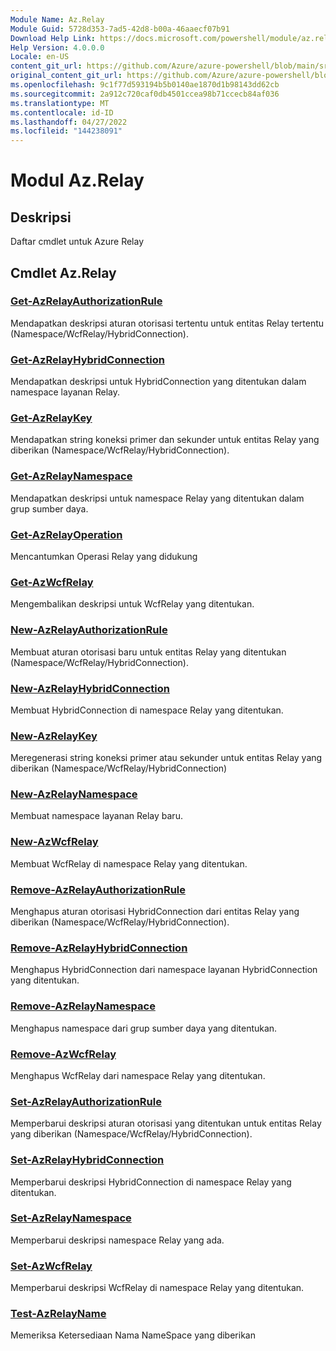 ```yaml
---
Module Name: Az.Relay
Module Guid: 5728d353-7ad5-42d8-b00a-46aaecf07b91
Download Help Link: https://docs.microsoft.com/powershell/module/az.relay
Help Version: 4.0.0.0
Locale: en-US
content_git_url: https://github.com/Azure/azure-powershell/blob/main/src/Relay/Relay/help/Az.Relay.md
original_content_git_url: https://github.com/Azure/azure-powershell/blob/main/src/Relay/Relay/help/Az.Relay.md
ms.openlocfilehash: 9c1f77d593194b5b0140ae1870d1b98143dd62cb
ms.sourcegitcommit: 2a912c720caf0db4501ccea98b71ccecb84af036
ms.translationtype: MT
ms.contentlocale: id-ID
ms.lasthandoff: 04/27/2022
ms.locfileid: "144238091"
---
```

# Modul Az.Relay
## Deskripsi
Daftar cmdlet untuk Azure Relay

## Cmdlet Az.Relay
### [Get-AzRelayAuthorizationRule](Get-AzRelayAuthorizationRule.md)
Mendapatkan deskripsi aturan otorisasi tertentu untuk entitas Relay tertentu (Namespace/WcfRelay/HybridConnection).

### [Get-AzRelayHybridConnection](Get-AzRelayHybridConnection.md)
Mendapatkan deskripsi untuk HybridConnection yang ditentukan dalam namespace layanan Relay.

### [Get-AzRelayKey](Get-AzRelayKey.md)
Mendapatkan string koneksi primer dan sekunder untuk entitas Relay yang diberikan (Namespace/WcfRelay/HybridConnection).

### [Get-AzRelayNamespace](Get-AzRelayNamespace.md)
Mendapatkan deskripsi untuk namespace Relay yang ditentukan dalam grup sumber daya.

### [Get-AzRelayOperation](Get-AzRelayOperation.md)
Mencantumkan Operasi Relay yang didukung

### [Get-AzWcfRelay](Get-AzWcfRelay.md)
Mengembalikan deskripsi untuk WcfRelay yang ditentukan.

### [New-AzRelayAuthorizationRule](New-AzRelayAuthorizationRule.md)
Membuat aturan otorisasi baru untuk entitas Relay yang ditentukan (Namespace/WcfRelay/HybridConnection).

### [New-AzRelayHybridConnection](New-AzRelayHybridConnection.md)
Membuat HybridConnection di namespace Relay yang ditentukan.

### [New-AzRelayKey](New-AzRelayKey.md)
Meregenerasi string koneksi primer atau sekunder untuk entitas Relay yang diberikan (Namespace/WcfRelay/HybridConnection)

### [New-AzRelayNamespace](New-AzRelayNamespace.md)
Membuat namespace layanan Relay baru.

### [New-AzWcfRelay](New-AzWcfRelay.md)
Membuat WcfRelay di namespace Relay yang ditentukan.

### [Remove-AzRelayAuthorizationRule](Remove-AzRelayAuthorizationRule.md)
Menghapus aturan otorisasi HybridConnection dari entitas Relay yang diberikan (Namespace/WcfRelay/HybridConnection).

### [Remove-AzRelayHybridConnection](Remove-AzRelayHybridConnection.md)
Menghapus HybridConnection dari namespace layanan HybridConnection yang ditentukan.

### [Remove-AzRelayNamespace](Remove-AzRelayNamespace.md)
Menghapus namespace dari grup sumber daya yang ditentukan. 

### [Remove-AzWcfRelay](Remove-AzWcfRelay.md)
Menghapus WcfRelay dari namespace Relay yang ditentukan.

### [Set-AzRelayAuthorizationRule](Set-AzRelayAuthorizationRule.md)
Memperbarui deskripsi aturan otorisasi yang ditentukan untuk entitas Relay yang diberikan (Namespace/WcfRelay/HybridConnection).

### [Set-AzRelayHybridConnection](Set-AzRelayHybridConnection.md)
Memperbarui deskripsi HybridConnection di namespace Relay yang ditentukan.

### [Set-AzRelayNamespace](Set-AzRelayNamespace.md)
Memperbarui deskripsi namespace Relay yang ada.

### [Set-AzWcfRelay](Set-AzWcfRelay.md)
Memperbarui deskripsi WcfRelay di namespace Relay yang ditentukan.

### [Test-AzRelayName](Test-AzRelayName.md)
Memeriksa Ketersediaan Nama NameSpace yang diberikan

